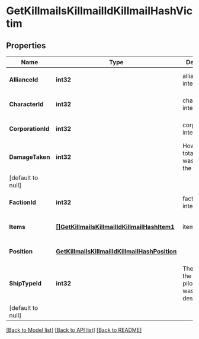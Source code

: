 # GetKillmailsKillmailIdKillmailHashVictim

## Properties
Name | Type | Description | Notes
------------ | ------------- | ------------- | -------------
**AllianceId** | **int32** | alliance_id integer | [optional] [default to null]
**CharacterId** | **int32** | character_id integer | [optional] [default to null]
**CorporationId** | **int32** | corporation_id integer | [optional] [default to null]
**DamageTaken** | **int32** | How much total damage was taken by the victim
 | [default to null]
**FactionId** | **int32** | faction_id integer | [optional] [default to null]
**Items** | [**[]GetKillmailsKillmailIdKillmailHashItem1**](get_killmails_killmail_id_killmail_hash_item_1.md) | items array | [optional] [default to null]
**Position** | [**GetKillmailsKillmailIdKillmailHashPosition**](get_killmails_killmail_id_killmail_hash_position.md) |  | [optional] [default to null]
**ShipTypeId** | **int32** | The ship that the victim was piloting and was destroyed
 | [default to null]

[[Back to Model list]](../README.md#documentation-for-models) [[Back to API list]](../README.md#documentation-for-api-endpoints) [[Back to README]](../README.md)



